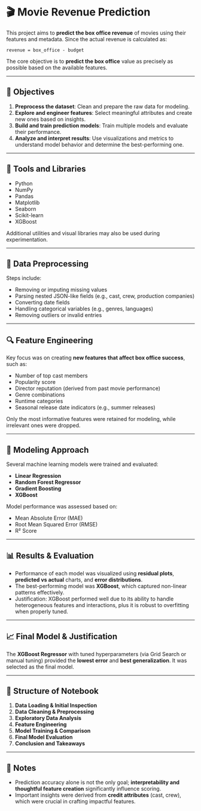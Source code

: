 
# 🎬 Movie Revenue Prediction

This project aims to **predict the box office revenue** of movies using their features and metadata. Since the actual revenue is calculated as:

```
revenue = box_office - budget
```

The core objective is to **predict the box office** value as precisely as possible based on the available features.

---

## 📌 Objectives

1. **Preprocess the dataset**: Clean and prepare the raw data for modeling.
2. **Explore and engineer features**: Select meaningful attributes and create new ones based on insights.
3. **Build and train prediction models**: Train multiple models and evaluate their performance.
4. **Analyze and interpret results**: Use visualizations and metrics to understand model behavior and determine the best-performing one.

---

## 🧰 Tools and Libraries

- Python
- NumPy
- Pandas
- Matplotlib
- Seaborn
- Scikit-learn
- XGBoost

Additional utilities and visual libraries may also be used during experimentation.

---

## 🧹 Data Preprocessing

Steps include:

- Removing or imputing missing values
- Parsing nested JSON-like fields (e.g., cast, crew, production companies)
- Converting date fields
- Handling categorical variables (e.g., genres, languages)
- Removing outliers or invalid entries

---

## 🔍 Feature Engineering

Key focus was on creating **new features that affect box office success**, such as:

- Number of top cast members
- Popularity score
- Director reputation (derived from past movie performance)
- Genre combinations
- Runtime categories
- Seasonal release date indicators (e.g., summer releases)

Only the most informative features were retained for modeling, while irrelevant ones were dropped.

---

## 🧠 Modeling Approach

Several machine learning models were trained and evaluated:

- **Linear Regression**
- **Random Forest Regressor**
- **Gradient Boosting**
- **XGBoost**

Model performance was assessed based on:

- Mean Absolute Error (MAE)
- Root Mean Squared Error (RMSE)
- R² Score

---

## 📊 Results & Evaluation

- Performance of each model was visualized using **residual plots**, **predicted vs actual** charts, and **error distributions**.
- The best-performing model was **XGBoost**, which captured non-linear patterns effectively.
- Justification: XGBoost performed well due to its ability to handle heterogeneous features and interactions, plus it is robust to overfitting when properly tuned.

---

## 📈 Final Model & Justification

The **XGBoost Regressor** with tuned hyperparameters (via Grid Search or manual tuning) provided the **lowest error** and **best generalization**. It was selected as the final model.

---

## 📁 Structure of Notebook

1. **Data Loading & Initial Inspection**
2. **Data Cleaning & Preprocessing**
3. **Exploratory Data Analysis**
4. **Feature Engineering**
5. **Model Training & Comparison**
6. **Final Model Evaluation**
7. **Conclusion and Takeaways**

---

## 📝 Notes

- Prediction accuracy alone is not the only goal; **interpretability and thoughtful feature creation** significantly influence scoring.
- Important insights were derived from **credit attributes** (cast, crew), which were crucial in crafting impactful features.
